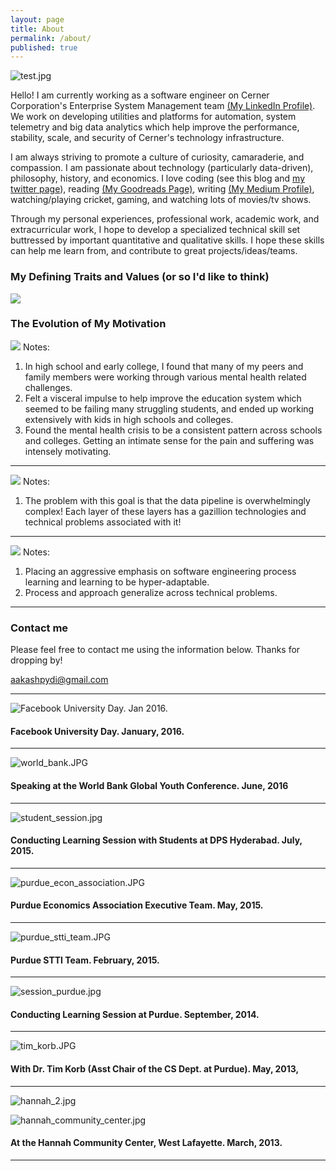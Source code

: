 ```yaml
---
layout: page
title: About
permalink: /about/
published: true
---
```


![test.jpg]({{site.baseurl}}/images/about-images/test.jpg)

Hello! I am currently working as a software engineer on Cerner Corporation's Enterprise System Management team [(My LinkedIn Profile)](https://www.linkedin.com/in/aakash-pydi). We work on developing utilities and platforms for automation, system telemetry and big data analytics which help improve the performance, stability, scale, and security of Cerner's technology infrastructure.

I am always striving to promote a culture of curiosity, camaraderie, and compassion. I am passionate about technology (particularly data-driven), philosophy, history, and economics. I love coding (see this blog and [my twitter page](https://twitter.com/PydiAakash)), reading [(My Goodreads Page)](https://www.goodreads.com/user/show/53458380-aakash-pydi), writing [(My Medium Profile)](https://medium.com/@aakashpydi), watching/playing cricket, gaming, and watching lots of movies/tv shows.

Through my personal experiences, professional work, academic work, and extracurricular work, I hope to develop a specialized technical skill set buttressed by important quantitative and qualitative skills. I hope these skills can help me learn from, and contribute to great projects/ideas/teams.

### My Defining Traits and Values (or so I'd like to think) ###

![]({{site.baseurl}}/images/about-images/defining_traits.PNG)

### The Evolution of My Motivation ###

![]({{site.baseurl}}/images/about-images/motivation_1.PNG)
Notes:
  1. In high school and early college, I found that many of my peers and family members were working through various mental health related challenges.
  1. Felt a visceral impulse to help improve the education system which seemed to be failing many struggling students, and ended up working extensively with kids in high schools and colleges.  
  1. Found the mental health crisis to be a consistent pattern across schools and colleges. Getting an intimate sense for the pain and suffering was intensely motivating.

---

![]({{site.baseurl}}/images/about-images/motivation_2.PNG)
Notes:
  1. The problem with this goal is that the data pipeline is overwhelmingly complex! Each layer of these layers has a gazillion technologies and technical problems associated with it!

---

![]({{site.baseurl}}/images/about-images/motivation_3.PNG)
Notes:
  1. Placing an aggressive emphasis on software engineering process learning and learning to be hyper-adaptable.
  1. Process and approach generalize across technical problems.

---

### Contact me

Please feel free to contact me using the information below. Thanks for dropping by!

[aakashpydi@gmail.com](mailto:aakashpydi@gmail.com)

---

![Facebook University Day. Jan 2016. ]({{site.baseurl}}/images/about-images/facebook_university_day.JPG)

#### Facebook University Day. January, 2016.

---

![world_bank.JPG]({{site.baseurl}}/images/about-images/world_bank.JPG)

#### Speaking at the World Bank Global Youth Conference. June, 2016

---

![student_session.jpg]({{site.baseurl}}/images/about-images/student_session.jpg)

#### Conducting Learning Session with Students at DPS Hyderabad. July, 2015.

---

![purdue_econ_association.JPG]({{site.baseurl}}/images/about-images/purdue_econ_association.JPG)

#### Purdue Economics Association Executive Team. May, 2015.

---

![purdue_stti_team.JPG]({{site.baseurl}}/images/about-images/purdue_stti_team.JPG)

#### Purdue STTI Team. February, 2015.

---

![session_purdue.jpg]({{site.baseurl}}/images/about-images/session_purdue.jpg)

#### Conducting Learning Session at Purdue. September, 2014.

---

![tim_korb.JPG]({{site.baseurl}}/images/about-images/tim_korb.JPG)

#### With Dr. Tim Korb (Asst Chair of the CS Dept. at Purdue). May, 2013,

---

![hannah_2.jpg]({{site.baseurl}}/images/about-images/hannah_2.jpg)

![hannah_community_center.jpg]({{site.baseurl}}/images/about-images/hannah_community_center.jpg)

#### At the Hannah Community Center, West Lafayette. March, 2013.

---
